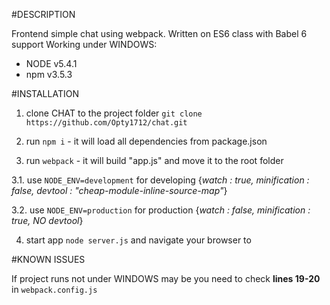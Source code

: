 #DESCRIPTION

Frontend simple chat using webpack. Written on ES6 class with Babel 6 support
Working under WINDOWS:
* NODE v5.4.1
* npm v3.5.3




#INSTALLATION

1. clone CHAT to the project folder `git clone https://github.com/Opty1712/chat.git`

2. run `npm i` - it will load all dependencies from package.json

3. run `webpack` - it will build "app.js" and move it to the root folder

  3.1. use `NODE_ENV=development` for developing {*watch : true, minification : false, devtool : "cheap-module-inline-source-map"*}

  3.2. use `NODE_ENV=production` for production {*watch : false, minification : true, NO devtool*}

4. start app `node server.js` and navigate your browser to [](http://127.0.0.1:8080/)



#KNOWN ISSUES

If project runs not under WINDOWS may be you need to check **lines 19-20** in `webpack.config.js`
